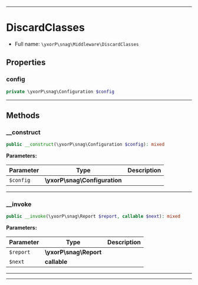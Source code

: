 ***

# DiscardClasses





* Full name: `\yxorP\snag\Middleware\DiscardClasses`



## Properties


### config



```php
private \yxorP\snag\Configuration $config
```






***

## Methods


### __construct



```php
public __construct(\yxorP\snag\Configuration $config): mixed
```








**Parameters:**

| Parameter | Type | Description |
|-----------|------|-------------|
| `$config` | **\yxorP\snag\Configuration** |  |




***

### __invoke



```php
public __invoke(\yxorP\snag\Report $report, callable $next): mixed
```








**Parameters:**

| Parameter | Type | Description |
|-----------|------|-------------|
| `$report` | **\yxorP\snag\Report** |  |
| `$next` | **callable** |  |




***


***

